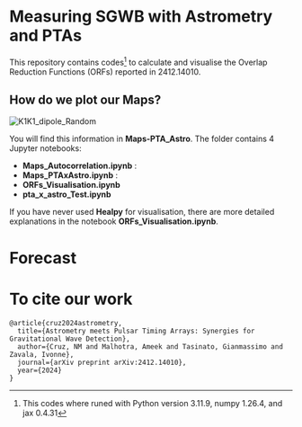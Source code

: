 # Measuring SGWB with Astrometry and PTAs

This repository contains codes[^1] to calculate and visualise the Overlap Reduction Functions (ORFs) reported in 2412.14010.

## How do we plot our Maps?

![K1K1_dipole_Random](https://github.com/user-attachments/assets/57a52a54-28e9-47e0-92a4-619edd5c1c58)

You will find this information in **Maps-PTA_Astro**. The folder contains 4 Jupyter notebooks:
- **Maps_Autocorrelation.ipynb** :
- **Maps_PTAxAstro.ipynb** :
- **ORFs_Visualisation.ipynb**
- **pta_x_astro_Test.ipynb**


If you have never used **Healpy** for visualisation, there are more detailed explanations in the notebook **ORFs_Visualisation.ipynb**.

# Forecast 

[^1]: This codes where runed with Python version 3.11.9, numpy 1.26.4, and jax 0.4.31

# To cite our work
```
@article{cruz2024astrometry,
  title={Astrometry meets Pulsar Timing Arrays: Synergies for Gravitational Wave Detection},
  author={Cruz, NM and Malhotra, Ameek and Tasinato, Gianmassimo and Zavala, Ivonne},
  journal={arXiv preprint arXiv:2412.14010},
  year={2024}
}
```
